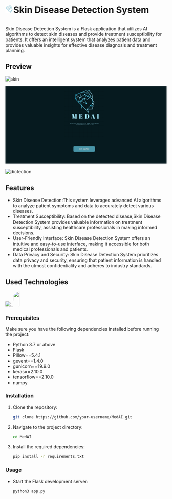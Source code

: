 <div style="display: flex; align-items: center;">
  <h1><img src="/static/images/icon.png" alt="App Icon" width="25" height="25">Skin Disease Detection System</h1>
</div>

Skin Disease Detection System is a Flask application that utilizes AI algorithms to detect skin diseases and provide treatment susceptibility for patients. It offers an intelligent system that analyzes patient data and provides valuable insights for effective disease diagnosis and treatment planning.

## Preview
![skin](https://github.com/SubhikshaKarna/Skin-Disease-Detection-System/assets/149041362/f4aeebfa-66ab-4717-877e-8fe88c133fa4)

![App Preview](/screenshot.png)

![dictection](https://github.com/SubhikshaKarna/Skin-Disease-Detection-System/assets/149041362/7c410998-cb2d-4215-b8f1-b0e7c8ff7f82)

## Features

- Skin Disease Detection:This system leverages advanced AI algorithms to analyze patient symptoms and data to accurately detect various diseases.
- Treatment Susceptibility: Based on the detected disease,Skin Disease Detection System provides valuable information on treatment susceptibility, assisting healthcare professionals in making informed decisions.
- User-Friendly Interface: Skin Disease Detection System offers an intuitive and easy-to-use interface, making it accessible for both medical professionals and patients.
- Data Privacy and Security: Skin Disease Detection System prioritizes data privacy and security, ensuring that patient information is handled with the utmost confidentiality and adheres to industry standards.


<!--h1 without bottom border-->
## Used Technologies
<!--tech stack icons-->
<p>
  <a href="https://skillicons.dev">
    <img src="https://skillicons.dev/icons?i=css,github,html,js,py,tensorflow,vscode&perline=14" />
    <img/>
    <img src="https://upload.wikimedia.org/wikipedia/commons/0/04/ChatGPT_logo.svg" width="47" height="47" 
      style="height:47px;width:auto;border-radius:8rem;overflow: hidden"/>
      
    
  </a>
</p>

### Prerequisites
Make sure you have the following dependencies installed before running the project:

- Python 3.7 or above
- Flask
- Pillow==5.4.1
- gevent==1.4.0
- gunicorn==19.9.0
- keras==2.10.0
- tensorflow==2.10.0
- numpy

### Installation

1. Clone the repository:

   ```bash
   git clone https://github.com/your-username/MedAI.git

2. Navigate to the project directory:

   ```bash
   cd MedAI

3. Install the required dependencies:

   ```bash
   pip install -r requirements.txt
   
### Usage
- Start the Flask development server:
   ```bash
   python3 app.py
  
